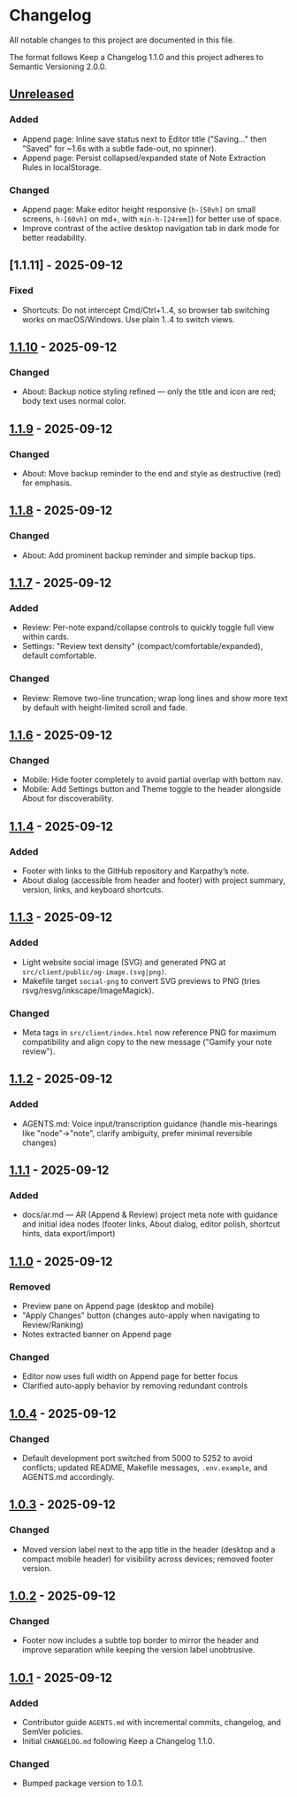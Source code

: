 # Changelog

All notable changes to this project are documented in this file.

The format follows Keep a Changelog 1.1.0 and this project adheres to Semantic Versioning 2.0.0.

## [Unreleased]

### Added
- Append page: Inline save status next to Editor title ("Saving…" then "Saved" for ~1.6s with a subtle fade-out, no spinner).
- Append page: Persist collapsed/expanded state of Note Extraction Rules in localStorage.

### Changed
- Append page: Make editor height responsive (`h-[50vh]` on small screens, `h-[60vh]` on md+, with `min-h-[24rem]`) for better use of space.
- Improve contrast of the active desktop navigation tab in dark mode for better readability.

## [1.1.11] - 2025-09-12

### Fixed
- Shortcuts: Do not intercept Cmd/Ctrl+1..4, so browser tab switching works on macOS/Windows. Use plain 1..4 to switch views.

## [1.1.10] - 2025-09-12

### Changed
- About: Backup notice styling refined — only the title and icon are red; body text uses normal color.

## [1.1.9] - 2025-09-12

### Changed
- About: Move backup reminder to the end and style as destructive (red) for emphasis.
## [1.1.8] - 2025-09-12

### Changed
- About: Add prominent backup reminder and simple backup tips.

## [1.1.7] - 2025-09-12

### Added
- Review: Per-note expand/collapse controls to quickly toggle full view within cards.
- Settings: "Review text density" (compact/comfortable/expanded), default comfortable.

### Changed
- Review: Remove two-line truncation; wrap long lines and show more text by default with height-limited scroll and fade.

## [1.1.6] - 2025-09-12

### Changed
- Mobile: Hide footer completely to avoid partial overlap with bottom nav.
- Mobile: Add Settings button and Theme toggle to the header alongside About for discoverability.

## [1.1.4] - 2025-09-12

### Added
- Footer with links to the GitHub repository and Karpathy’s note.
- About dialog (accessible from header and footer) with project summary, version, links, and keyboard shortcuts.

## [1.1.3] - 2025-09-12

### Added
- Light website social image (SVG) and generated PNG at `src/client/public/og-image.(svg|png)`.
- Makefile target `social-png` to convert SVG previews to PNG (tries rsvg/resvg/inkscape/ImageMagick).

### Changed
- Meta tags in `src/client/index.html` now reference PNG for maximum compatibility and align copy to the new message ("Gamify your note review").

## [1.1.2] - 2025-09-12

### Added
- AGENTS.md: Voice input/transcription guidance (handle mis-hearings like "node"→"note", clarify ambiguity, prefer minimal reversible changes)

## [1.1.1] - 2025-09-12

### Added
- docs/ar.md — AR (Append & Review) project meta note with guidance and initial idea nodes (footer links, About dialog, editor polish, shortcut hints, data export/import)

## [1.1.0] - 2025-09-12

### Removed
- Preview pane on Append page (desktop and mobile)
- "Apply Changes" button (changes auto-apply when navigating to Review/Ranking)
- Notes extracted banner on Append page

### Changed
- Editor now uses full width on Append page for better focus
- Clarified auto-apply behavior by removing redundant controls

## [1.0.4] - 2025-09-12

### Changed
- Default development port switched from 5000 to 5252 to avoid conflicts; updated README, Makefile messages, `.env.example`, and AGENTS.md accordingly.

## [1.0.3] - 2025-09-12

### Changed
- Moved version label next to the app title in the header (desktop and a compact mobile header) for visibility across devices; removed footer version.

## [1.0.2] - 2025-09-12

### Changed
- Footer now includes a subtle top border to mirror the header and improve separation while keeping the version label unobtrusive.

## [1.0.1] - 2025-09-12

### Added
- Contributor guide `AGENTS.md` with incremental commits, changelog, and SemVer policies.
- Initial `CHANGELOG.md` following Keep a Changelog 1.1.0.

### Changed
- Bumped package version to 1.0.1.

[Unreleased]: https://github.com/dudarev/append-review-v1/compare/v1.1.10...HEAD
[1.1.10]: https://github.com/dudarev/append-review-v1/compare/v1.1.9...v1.1.10
[1.1.9]: https://github.com/dudarev/append-review-v1/compare/v1.1.8...v1.1.9
[1.1.8]: https://github.com/dudarev/append-review-v1/compare/v1.1.7...v1.1.8
[1.1.7]: https://github.com/dudarev/append-review-v1/compare/v1.1.6...v1.1.7
[1.1.6]: https://github.com/dudarev/append-review-v1/compare/v1.1.5...v1.1.6
[1.1.4]: https://github.com/dudarev/append-review-v1/compare/v1.1.3...v1.1.4
[1.1.4]: https://github.com/dudarev/append-review-v1/compare/v1.1.3...v1.1.4
[1.1.3]: https://github.com/dudarev/append-review-v1/compare/v1.1.2...v1.1.3
[1.1.2]: https://github.com/dudarev/append-review-v1/compare/v1.1.1...v1.1.2
[1.1.1]: https://github.com/dudarev/append-review-v1/compare/v1.1.0...v1.1.1
[1.1.0]: https://github.com/dudarev/append-review-v1/compare/v1.0.4...v1.1.0
[1.0.4]: https://github.com/dudarev/append-review-v1/compare/v1.0.3...v1.0.4
[1.0.3]: https://github.com/dudarev/append-review-v1/compare/v1.0.2...v1.0.3
[1.0.2]: https://github.com/dudarev/append-review-v1/compare/v1.0.1...v1.0.2
[1.0.1]: https://github.com/dudarev/append-review-v1/compare/v1.0.0...v1.0.1
